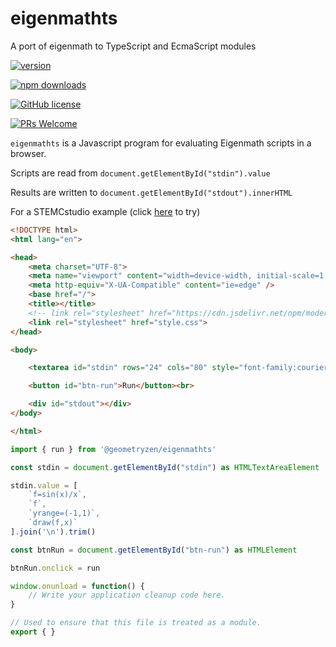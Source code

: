 # eigenmathts

A port of eigenmath to TypeScript and EcmaScript modules

[![version](https://img.shields.io/npm/v/@geometryzen/eigenmathts.svg)](https://www.npmjs.com/package/@geometryzen/eigenmathts) 

[![npm downloads](https://img.shields.io/npm/dm/@geometryzen/eigenmathts.svg)](https://npm-stat.com/charts.html?package=@geometryzen/eigenmathts&from=2022-09-01)

[![GitHub license](https://img.shields.io/badge/license-MIT-blue.svg)](./LICENSE)

[![PRs Welcome](https://img.shields.io/badge/PRs-welcome-brightgreen.svg)](./CONTRIBUTING.md)

`eigenmathts` is a Javascript program for evaluating Eigenmath scripts in a browser.

Scripts are read from `document.getElementById("stdin").value`

Results are written to `document.getElementById("stdout").innerHTML`

For a STEMCstudio example (click [here](https://www.stemcstudio.com/gists/aa8013930a6319728967b566c38b1eb3) to try)

```html
<!DOCTYPE html>
<html lang="en">

<head>
    <meta charset="UTF-8">
    <meta name="viewport" content="width=device-width, initial-scale=1.0" />
    <meta http-equiv="X-UA-Compatible" content="ie=edge" />
    <base href="/">
    <title></title>
    <!-- link rel="stylesheet" href="https://cdn.jsdelivr.net/npm/modern-css-reset/dist/reset.min.css" /-->
    <link rel="stylesheet" href="style.css">
</head>

<body>

    <textarea id="stdin" rows="24" cols="80" style="font-family:courier;font-size:1em" spellcheck="false"></textarea>

    <button id="btn-run">Run</button><br>

    <div id="stdout"></div>
</body>

</html>
```

```typescript
import { run } from '@geometryzen/eigenmathts'

const stdin = document.getElementById("stdin") as HTMLTextAreaElement

stdin.value = [
    `f=sin(x)/x`,
    `f`,
    `yrange=(-1,1)`,
    `draw(f,x)`
].join('\n').trim()

const btnRun = document.getElementById("btn-run") as HTMLElement

btnRun.onclick = run

window.onunload = function() {
    // Write your application cleanup code here.
}

// Used to ensure that this file is treated as a module.
export { }
```
